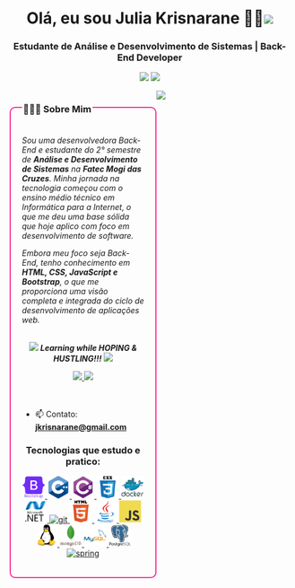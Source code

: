 <h1 align="center">Olá, eu sou Julia Krisnarane 💌🌷<img src="https://media.giphy.com/media/ObNTw8Uzwy6KQ/giphy.gif" width="30px"> </h1>
<h3 align="center">Estudante de Análise e Desenvolvimento de Sistemas | Back-End Developer</h3>

<p align="center">
  <a href="mailto:jkrisnarane@gmail.com"><img src="https://img.shields.io/badge/Email-D14836?style=for-the-badge&logo=gmail&logoColor=white" /></a>
  <a href="https://www.linkedin.com/in/julia-krisnarane-moraes-410417345/" target="_blank"><img src="https://img.shields.io/badge/-LinkedIn-%230077B5?style=for-the-badge&logo=linkedin&logoColor=white" target="_blank"></a>
</p>
<img align= "right" width= "240" src= "https://pa1.narvii.com/6580/8098c6e9207376889eeb0532d9f5a0723c4d73f5_hq.gif"/>


<div align="left">
<fieldset style="border: 2px solid #F82A94; border-radius: 10px; padding: 20px; max-width: 800px;">
  <legend align="left"><h3>👩🏻‍💻 Sobre Mim</h3></legend>

  <em>
Sou uma desenvolvedora Back-End e estudante do 2° semestre de <strong>Análise e Desenvolvimento de Sistemas</strong> na <strong>Fatec Mogi das Cruzes</strong>. Minha jornada na tecnologia começou com o ensino médio técnico em Informática para a Internet, o que me deu uma base sólida que hoje aplico com foco em desenvolvimento de software.</p>
    <p>Embora meu foco seja Back-End, tenho conhecimento em <strong>HTML, CSS, JavaScript e Bootstrap</strong>, o que me proporciona uma visão completa e integrada do ciclo de desenvolvimento de aplicações web.</p>
  </em> 
  <br>

<div align= "center">
  <img src="https://media.giphy.com/media/VgCDAzcKvsR6OM0uWg/giphy.gif" width="50"/> <b><i>Learning while HOPING & HUSTLING!!!</i></b> 
  <img src="https://media.giphy.com/media/7j2hfyeVcDtf2/giphy.gif" width="50"/><p align="center">
</div>

  




<div align="center">
  <a href="https://github.com/krisnarane">
  <img height="180em" src="https://github-readme-stats.vercel.app/api?username=krisnarane&show_icons=true&include_all_commits=true&count_private=true&bg_color=1F1D36&title_color=E94560&text_color=FFE3E3&icon_color=F85AFF&border_color=E94560"/>
  <img height="180em" src="https://github-readme-stats.vercel.app/api/top-langs/?username=krisnarane&layout=compact&langs_count=7&bg_color=1F1D36&title_color=E94560&text_color=FFE3E3&border_color=E94560"/>
  </a>
</div>

<br>


<br>


- 📫 Contato: **jkrisnarane@gmail.com**

<h3 align="center">Tecnologias que estudo e pratico: </h3>
<p align="center"> <a href="https://getbootstrap.com" target="_blank" rel="noreferrer"> <img src="https://raw.githubusercontent.com/devicons/devicon/master/icons/bootstrap/bootstrap-plain-wordmark.svg" alt="bootstrap" width="40" height="40"/> </a> <a href="https://www.w3schools.com/cpp/" target="_blank" rel="noreferrer"> <img src="https://raw.githubusercontent.com/devicons/devicon/master/icons/cplusplus/cplusplus-original.svg" alt="cplusplus" width="40" height="40"/> </a> <a href="https://www.w3schools.com/cs/" target="_blank" rel="noreferrer"> <img src="https://raw.githubusercontent.com/devicons/devicon/master/icons/csharp/csharp-original.svg" alt="csharp" width="40" height="40"/> </a> <a href="https://www.w3schools.com/css/" target="_blank" rel="noreferrer"> <img src="https://raw.githubusercontent.com/devicons/devicon/master/icons/css3/css3-original-wordmark.svg" alt="css3" width="40" height="40"/> </a> <a href="https://www.docker.com/" target="_blank" rel="noreferrer"> <img src="https://raw.githubusercontent.com/devicons/devicon/master/icons/docker/docker-original-wordmark.svg" alt="docker" width="40" height="40"/> </a> <a href="https://dotnet.microsoft.com/" target="_blank" rel="noreferrer"> <img src="https://raw.githubusercontent.com/devicons/devicon/master/icons/dot-net/dot-net-original-wordmark.svg" alt="dotnet" width="40" height="40"/> </a> <a href="https://git-scm.com/" target="_blank" rel="noreferrer"> <img src="https://www.vectorlogo.zone/logos/git-scm/git-scm-icon.svg" alt="git" width="40" height="40"/> </a> <a href="https://www.w3.org/html/" target="_blank" rel="noreferrer"> <img src="https://raw.githubusercontent.com/devicons/devicon/master/icons/html5/html5-original-wordmark.svg" alt="html5" width="40" height="40"/> </a> <a href="https://www.java.com" target="_blank" rel="noreferrer"> <img src="https://raw.githubusercontent.com/devicons/devicon/master/icons/java/java-original.svg" alt="java" width="40" height="40"/> </a> <a href="https://developer.mozilla.org/en-US/docs/Web/JavaScript" target="_blank" rel="noreferrer"> <img src="https://raw.githubusercontent.com/devicons/devicon/master/icons/javascript/javascript-original.svg" alt="javascript" width="40" height="40"/> </a> <a href="https://www.linux.org/" target="_blank" rel="noreferrer"> <img src="https://raw.githubusercontent.com/devicons/devicon/master/icons/linux/linux-original.svg" alt="linux" width="40" height="40"/> </a> <a href="https://www.mongodb.com/" target="_blank" rel="noreferrer"> <img src="https://raw.githubusercontent.com/devicons/devicon/master/icons/mongodb/mongodb-original-wordmark.svg" alt="mongodb" width="40" height="40"/> </a> <a href="https://www.mysql.com/" target="_blank" rel="noreferrer"> <img src="https://raw.githubusercontent.com/devicons/devicon/master/icons/mysql/mysql-original-wordmark.svg" alt="mysql" width="40" height="40"/> </a> <a href="https://www.postgresql.org" target="_blank" rel="noreferrer"> <img src="https://raw.githubusercontent.com/devicons/devicon/master/icons/postgresql/postgresql-original-wordmark.svg" alt="postgresql" width="40" height="40"/> </a> <a href="https://spring.io/" target="_blank" rel="noreferrer"> <img src="https://www.vectorlogo.zone/logos/springio/springio-icon.svg" alt="spring" width="40" height="40"/> </a> </p>
